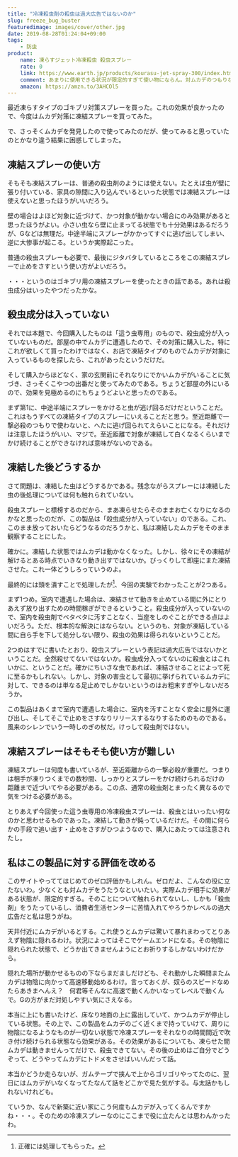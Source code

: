 ```yaml
---
title: "冷凍殺虫剤の殺虫は過大広告ではないのか"
slug: freeze_bug_buster
featuredimage: images/cover/other.jpg
date: 2019-08-28T01:24:04+09:00
tags:
    - 防虫
product:
    name: 凍らすジェット冷凍殺虫 殺虫スプレー
    rate: 0
    link: https://www.earth.jp/products/kourasu-jet-spray-300/index.html
    comment: あまりに使用できる状況が限定的すぎて使い物にならん。対ムカデのつもりならバルサン炊くほうがマシなので買うべきではない。買ってはならない。
    amazon: https://amzn.to/3AHCOl5
---
```


最近凍らすタイプのゴキブリ対策スプレーを買った。これの効果が良かったので、今度はムカデ対策に凍結スプレーを買ってみた。

で、さっそくムカデを発見したので使ってみたのだが、使ってみると思っていたのとかなり違う結果に困惑してしまった。

<!--more-->

## 凍結スプレーの使い方

そもそも凍結スプレーは、普通の殺虫剤のようには使えない。たとえば虫が壁に張り付いている、家具の隙間に入り込んでいるといった状態では凍結スプレーは使えないと思ったほうがいいだろう。

壁の場合はよほど対象に近づけて、かつ対象が動かない場合にのみ効果があると思ったほうがよい。小さい虫なら壁に止まってる状態でも十分効果はあるだろうが、Gなどは無理だ。中途半端にスプレーがかかってすぐに逃げ出してしまい、逆に大惨事が起こる。というか実際起こった。

普通の殺虫スプレーも必要で、最後にジタバタしているところをこの凍結スプレーで止めをさすという使い方がよいだろう。

・・・というのはゴキブリ用の凍結スプレーを使ったときの話である。あれは殺虫成分はいったやつだったかな。

## 殺虫成分は入っていない

それでは本題で、今回購入したものは「這う虫専用」のもので、殺虫成分が入っていないものだ。部屋の中でムカデに遭遇したので、その対策に購入した。特にこれが欲しくて買ったわけではなく、お店で凍結タイプのものでムカデが対象に入っているものを探したら、これがあったというだけだ。

そして購入からほどなく、家の玄関前にそれなりにでかいムカデがいることに気づき、さっそくこやつの出番だと使ってみたのである。ちょうど部屋の外にいるので、効果を見極めるのにもちょうどよいと思ったのである。

まず第1に、中途半端にスプレーをかけると虫が逃げ回るだけだということだ。これはもうすべての凍結タイプのスプレーにいえることだと思う。至近距離で一撃必殺のつもりで使わないと、へたに逃げ回られてえらいことになる。それだけは注意したほうがいい、マジで。至近距離で対象が凍結して白くなるくらいまでかけ続けることができなければ意味がないのである。

## 凍結した後どうするか

さて問題は、凍結した虫はどうするかである。残念ながらスプレーには凍結した虫の後処理については何も触れられていない。

殺虫スプレーと標榜するのだから、まあ凍らせたらそのままお亡くなりになるのかなと思ったのだが、この製品は「殺虫成分が入っていない」のである。これ、このまま放っておいたらどうなるのだろうかと、私は凍結したムカデをそのまま観察することにした。

確かに。凍結した状態ではムカデは動かなくなった。しかし、徐々にその凍結が解けるとある時点でいきなり動き出すではないか。びっくりして即座にまた凍結させた。これ一体どうしろっていうのよ。

最終的には頭を潰すことで処理したが[^1]、今回の実験でわかったことが2つある。

まず1つめ。室内で遭遇した場合は、凍結させて動きを止めている間に外にとりあえず放り出すための時間稼ぎができるということ。殺虫成分が入っていないので、室内を殺虫剤でベタベタに汚すことなく、当座をしのぐことができる点はよいだろう。ただ、根本的な解決にはならない。というのも、対象が凍結している間に自ら手を下して処分しない限り、殺虫の効果は得られないということだ。

2つめはすでに書いたとおり、殺虫スプレーという表記は過大広告ではないかということだ。全然殺せてないではないか。殺虫成分入ってないのに殺虫とはこれいかに、ということだ。確かにちいさな虫であれば、凍結させることによって死に至るかもしれない。しかし、対象の害虫として最初に挙げられているムカデに対して、できるのは単なる足止めでしかないというのはお粗末すぎやしないだろうか。

この製品はあくまで室内で遭遇した場合に、室内を汚すことなく安全に屋外に運び出し、そしてそこで止めをさすなりリリースするなりするためのものである。風来のシレンでいう一時しのぎの杖だ。けっして殺虫剤ではない。

## 凍結スプレーはそもそも使い方が難しい

凍結スプレーは何度も書いているが、至近距離からの一撃必殺が重要だ。つまりは相手が凍りつくまでの数秒間、しっかりとスプレーをかけ続けられるだけの距離まで近づいてやる必要がある。この点、通常の殺虫剤とまったく異なるので気をつける必要がある。

とりあえず今回使った這う虫専用の冷凍殺虫スプレーは、殺虫とはいったい何なのかと思わせるものであった。凍結して動きが鈍っているだけだ。その間に何らかの手段で追い出す・止めをさすがひつようなので、購入にあたっては注意されたし。

## 私はこの製品に対する評価を改める

このサイトやっててはじめてのゼロ評価かもしれん。ゼロだよ、こんなの役に立たないわ。少なくとも対ムカデをうたうなといいたい。実際ムカデ相手に効果がある状態が、限定的すぎる。そのことについて触れられてないし、しかも「殺虫剤」をうたっているし、消費者生活センターに苦情入れてやろうかレベルの過大広告だと私は思うがね。

天井付近にムカデがいるとする。これ使うとムカデは驚いて暴れまわってとりあえず物陰に隠れるわけ。状況によってはそこでゲームエンドになる。その物陰に隠れられた状態で、どうか出てきませんようにとお祈りするしかないわけだから。

隠れた場所が動かせるものの下ならまだましだけども、それ動かした瞬間またムカデは物陰に向かって高速移動始めるわけ。言っておくが、奴らのスピードなめたらあきまへんえ？　何君等そんなに高速で動くんかいなってレベルで動くんで。Gの方がまだ対処しやすい気にさえなる。

本当に上にも書いたけど、床なり地面の上に露出していて、かつムカデが停止している状態。その上で、この製品をムカデのごく近くまで持っていけて、周りに物陰になるようなものが一切ない状態で冷凍スプレーをそれなりの時間間近で吹き付け続けられる状態なら効果がある。その効果があるについても、凍らせた間ムカデは動きませんってだけで、殺虫できてない。その後の止めはご自分でどうぞって、どうやってムカデにトドメをさせばいいんだって話。

本当かどうか走らないが、ガムテープで挟んで上からゴリゴリやってたのに、翌日にはムカデがいなくなってたなんて話をどこかで見た気がする。与太話かもしれないけれども。

ていうか、なんで新築に近い家にこう何度もムカデが入ってくるんですかね・・・。そのための冷凍スプレーなのにここまで役に立たんとは思わんかったわ。

[^1]: 正確には処理してもらった。
